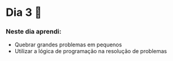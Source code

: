 # Dia 3 📆

### Neste dia aprendi:

* Quebrar grandes problemas em pequenos
* Utilizar a lógica de programação na resolução de problemas
